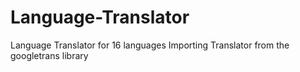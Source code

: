 # Language-Translator
Language Translator for 16 languages
Importing Translator from the googletrans library
